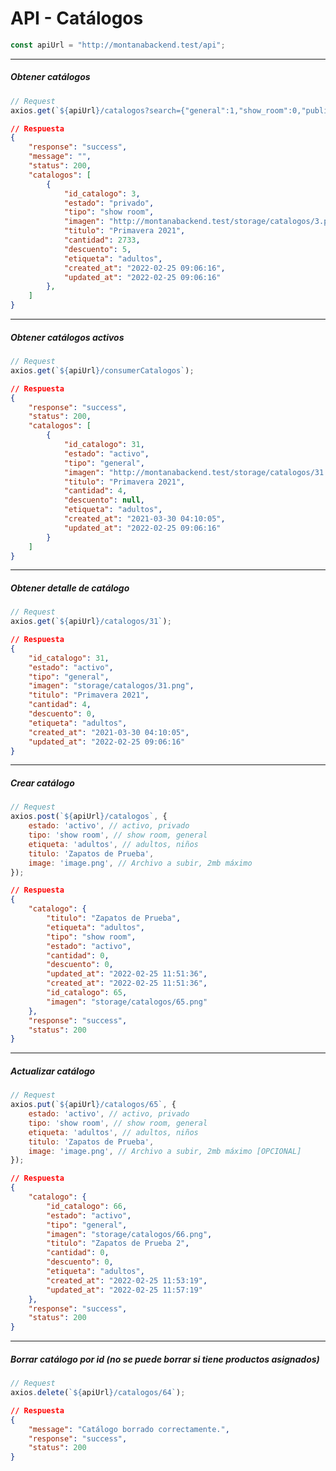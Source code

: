 # API - Catálogos

```js
const apiUrl = "http://montanabackend.test/api";
```

------------------------------------------

##### Obtener catálogos

```js
// Request
axios.get(`${apiUrl}/catalogos?search={"general":1,"show_room":0,"public":1,"private":1,"ninos":0,"adultos":1}`);
```

```json
// Respuesta
{
    "response": "success",
    "message": "",
    "status": 200,
    "catalogos": [
        {
            "id_catalogo": 3,
            "estado": "privado",
            "tipo": "show room",
            "imagen": "http://montanabackend.test/storage/catalogos/3.png",
            "titulo": "Primavera 2021",
            "cantidad": 2733,
            "descuento": 5,
            "etiqueta": "adultos",
            "created_at": "2022-02-25 09:06:16",
            "updated_at": "2022-02-25 09:06:16"
        },
    ]
}
```

------------------------------------------

##### Obtener catálogos activos

```js
// Request
axios.get(`${apiUrl}/consumerCatalogos`);
```

```json
// Respuesta
{
    "response": "success",
    "status": 200,
    "catalogos": [
        {
            "id_catalogo": 31,
            "estado": "activo",
            "tipo": "general",
            "imagen": "http://montanabackend.test/storage/catalogos/31.png",
            "titulo": "Primavera 2021",
            "cantidad": 4,
            "descuento": null,
            "etiqueta": "adultos",
            "created_at": "2021-03-30 04:10:05",
            "updated_at": "2022-02-25 09:06:16"
        }
    ]
}
```

------------------------------------------

##### Obtener detalle de catálogo

```js
// Request
axios.get(`${apiUrl}/catalogos/31`);
```

```json
// Respuesta
{
    "id_catalogo": 31,
    "estado": "activo",
    "tipo": "general",
    "imagen": "storage/catalogos/31.png",
    "titulo": "Primavera 2021",
    "cantidad": 4,
    "descuento": 0,
    "etiqueta": "adultos",
    "created_at": "2021-03-30 04:10:05",
    "updated_at": "2022-02-25 09:06:16"
}
```

------------------------------------------

##### Crear catálogo

```js
// Request
axios.post(`${apiUrl}/catalogos`, {
    estado: 'activo', // activo, privado
    tipo: 'show room', // show room, general
    etiqueta: 'adultos', // adultos, niños
    titulo: 'Zapatos de Prueba',
    image: 'image.png', // Archivo a subir, 2mb máximo
});
```

```json
// Respuesta
{
    "catalogo": {
        "titulo": "Zapatos de Prueba",
        "etiqueta": "adultos",
        "tipo": "show room",
        "estado": "activo",
        "cantidad": 0,
        "descuento": 0,
        "updated_at": "2022-02-25 11:51:36",
        "created_at": "2022-02-25 11:51:36",
        "id_catalogo": 65,
        "imagen": "storage/catalogos/65.png"
    },
    "response": "success",
    "status": 200
}
```

------------------------------------------

##### Actualizar catálogo

```js
// Request
axios.put(`${apiUrl}/catalogos/65`, {
    estado: 'activo', // activo, privado
    tipo: 'show room', // show room, general
    etiqueta: 'adultos', // adultos, niños
    titulo: 'Zapatos de Prueba',
    image: 'image.png', // Archivo a subir, 2mb máximo [OPCIONAL]
});
```

```json
// Respuesta
{
    "catalogo": {
        "id_catalogo": 66,
        "estado": "activo",
        "tipo": "general",
        "imagen": "storage/catalogos/66.png",
        "titulo": "Zapatos de Prueba 2",
        "cantidad": 0,
        "descuento": 0,
        "etiqueta": "adultos",
        "created_at": "2022-02-25 11:53:19",
        "updated_at": "2022-02-25 11:57:19"
    },
    "response": "success",
    "status": 200
}
```

------------------------------------------

##### Borrar catálogo por id (no se puede borrar si tiene productos asignados)

```js
// Request
axios.delete(`${apiUrl}/catalogos/64`);
```

```json
// Respuesta
{
    "message": "Catálogo borrado correctamente.",
    "response": "success",
    "status": 200
}
```

